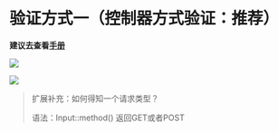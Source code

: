 # 验证方式一（控制器方式验证：推荐）



**建议去查看[手册](http://download.laravelacademy.org/Laravel-5-3-doc.CHM)**

![](https://ws3.sinaimg.cn/large/005BYqpgly1g2a81u2lnuj31gx0u0di0.jpg)

![](https://ws3.sinaimg.cn/large/005BYqpgly1g2a846by4vj30i90ffmy1.jpg)



> 扩展补充：如何得知一个请求类型？
>
> 语法：Input::method()               返回GET或者POST



